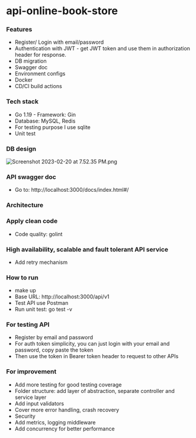 # api-online-book-store

### Features 
- Register/ Login with email/password 
- Authentication with JWT - get JWT token and use them in authorization header for response.
- DB migration 
- Swagger doc 
- Environment configs
- Docker
- CD/CI build actions 
### Tech stack 
- Go 1.19 - Framework: Gin 
- Database: MySQL, Redis 
- For testing purpose I use sqlite 
- Unit test 

### DB design 
![Screenshot 2023-02-20 at 7.52.35 PM.png](..%2F..%2F..%2F..%2Fvar%2Ffolders%2Fqn%2F22kldy0x4bq_9zf3f47txs9m0000gn%2FT%2FTemporaryItems%2FNSIRD_screencaptureui_Bo3AoI%2FScreenshot%202023-02-20%20at%207.52.35%20PM.png)
### API swagger doc 
- Go to: http://localhost:3000/docs/index.html#/ 


### Architecture 


### Apply clean code 
- Code quality: golint

### High availability, scalable and fault tolerant API service 
- Add retry mechanism


### How to run 
- make up
- Base URL: http://localhost:3000/api/v1
- Test API use Postman
- Run unit test: go test -v
### For testing API 
- Register by email and password 
- For auth token simplicity, you can just login with your email and password, copy paste the token
- Then use the token in Bearer token header to request to other APIs 

### For improvement 
- Add more testing for good testing coverage
- Folder structure: add layer of abstraction, separate controller and service layer
- Add input validators 
- Cover more error handling, crash recovery
- Security 
- Add metrics, logging middleware 
- Add concurrency for better performance 

